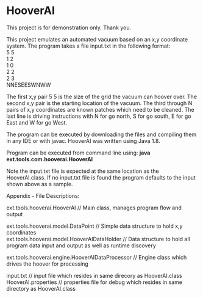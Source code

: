 # HooverAI
This project is for demonstration only.  Thank you.

This project emulates an automated vacuum based on an x,y coordinate system.  The program takes a file input.txt in the following format:<br>
5 5<br>
1 2<br>
1 0<br>
2 2<br>
2 3<br>
NNESEESWNWW<br>

The first x,y pair 5 5 is the size of the grid the vacuum can hoover over.
The second x,y pair is the starting location of the vacuum.
The third  through N pairs of x,y coordinates are known patches which need to be cleaned.
The last line is driving instructions with N for go north, S for go south, E for go East and W for go West.

The program can be executed by downloading the files and compiling them in any IDE or with javac.  HooverAI was written using Java 1.8.

Program can be executed from command line using: <b>java ext.tools.com.hooverai.HooverAI</b>

Note the input.txt file is expected at the same location as the HooverAI.class.  If no input.txt file is found the program defaults to the input shown above as a sample.



Appendix - File Descriptions:


ext.tools.hooverai.HooverAI  // Main class, manages program flow and output<br>

ext.tools.hooverai.model.DataPoint // Simple data structure to hold x,y coordinates<br>
ext.tools.hooverai.model.HooverAIDataHolder // Data structure to hold all program data input and output as well as runtime discovery<br>

ext.tools.hooverai.engine.HooverAIDataProcessor // Engine class which drives the hoover for processing<br>

input.txt  // input file which resides in same direcory as HooverAI.class<br>
HooverAI.properties // properties file for debug which resides in same directory as HooverAI.class<br>



